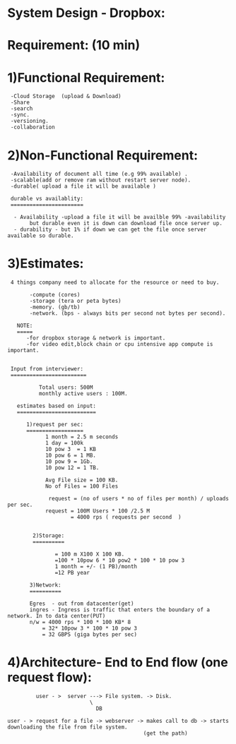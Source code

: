System Design - Dropbox:
========================


Requirement: (10 min)
=====================

1)Functional Requirement:
==========================

     -Cloud Storage  (upload & Download)
     -Share
     -search
     -sync.
     -versioning.
     -collaboration
     
2)Non-Functional Requirement:
==============================
    
     -Availability of document all time (e.g 99% available) .
     -scalable(add or remove ram without restart server node).
     -durable( upload a file it will be available )
     
     durable vs availablity:
     =======================
     
      - Availability -upload a file it will be availble 99% -availability
           but durable even it is down can download file once server up.
      - durability - but 1% if down we can get the file once server available so durable.

3)Estimates:
============

     4 things company need to allocate for the resource or need to buy.

           -compute (cores) 
           -storage (tera or peta bytes)
           -memory. (gb/tb)
           -network. (bps - always bits per second not bytes per second).

       NOTE:
       =====
          -for dropbox storage & network is important.
          -for video edit,block chain or cpu intensive app compute is important.


     Input from interviewer:
     ========================

              Total users: 500M
              monthly active users : 100M.

       estimates based on input:
       =========================
       
          1)request per sec:
          ==================
                1 month = 2.5 m seconds
                1 day = 100k
                10 pow 3  = 1 KB
                10 pow 6 = 1 MB.
                10 pow 9 = 1Gb.
                10 pow 12 = 1 TB.
                
                Avg File size = 100 KB.
                No of Files = 100 Files
                
                 request = (no of users * no of files per month) / uploads per sec.
                request = 100M Users * 100 /2.5 M
                        = 4000 rps ( requests per second  )
             
             
            2)Storage:
            ==========
            
                   = 100 m X100 X 100 KB.
                   =100 * 10pow 6 * 10 pow2 * 100 * 10 pow 3
                   1 month = +/- (1 PB)/month
                   =12 PB year
                   
           3)Network:
           ==========
    
           Egres  - out from datacenter(get) 
           ingres - Ingress is traffic that enters the boundary of a network. In to data center(PUT) 
           n/w = 4000 rps * 100 * 100 KB* 8
               = 32* 10pow 3 * 100 * 10 pow 3 
               = 32 GBPS (giga bytes per sec)
 
 
 4)Architecture- End to End flow (one request flow):
 ====================================================
 
 
             user - >  server ---> File system. -> Disk.
                              \
                                DB  
               
    user - > request for a file -> webserver -> makes call to db -> starts downloading the file from file system.
                                               (get the path)
         
